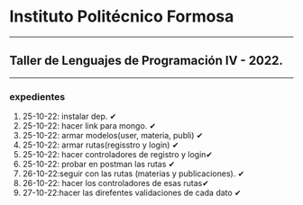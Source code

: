 # Instituto Politécnico Formosa
---

## Taller de Lenguajes de Programación IV - 2022.

 ---
### **expedientes**
1. 25-10-22: instalar dep. ✔
2. 25-10-22: hacer link para mongo. ✔
3. 25-10-22: armar modelos(user, materia, publi) ✔ 
4. 25-10-22: armar rutas(regisstro y login) ✔
5. 25-10-22: hacer controladores de registro y login✔
6. 25-10-22: probar en postman las rutas ✔
7. 26-10-22:seguir con las rutas (materias y publicaciones). ✔
8. 26-10-22: hacer los controladores de esas rutas✔
9. 27-10-22:hacer las direfentes validaciones de cada dato ✔
